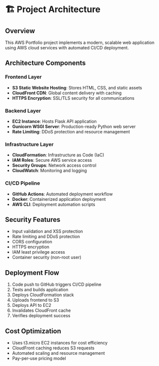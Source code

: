 # 🏗️ Project Architecture

## Overview

This AWS Portfolio project implements a modern, scalable web application using AWS cloud services with automated CI/CD deployment.

## Architecture Components

### Frontend Layer
- **S3 Static Website Hosting**: Stores HTML, CSS, and static assets
- **CloudFront CDN**: Global content delivery with caching
- **HTTPS Encryption**: SSL/TLS security for all communications

### Backend Layer
- **EC2 Instance**: Hosts Flask API application
- **Gunicorn WSGI Server**: Production-ready Python web server
- **Rate Limiting**: DDoS protection and resource management

### Infrastructure Layer
- **CloudFormation**: Infrastructure as Code (IaC)
- **IAM Roles**: Secure AWS service access
- **Security Groups**: Network access control
- **CloudWatch**: Monitoring and logging

### CI/CD Pipeline
- **GitHub Actions**: Automated deployment workflow
- **Docker**: Containerized application deployment
- **AWS CLI**: Deployment automation scripts

## Security Features

- Input validation and XSS protection
- Rate limiting and DDoS protection
- CORS configuration
- HTTPS encryption
- IAM least privilege access
- Container security (non-root user)

## Deployment Flow

1. Code push to GitHub triggers CI/CD pipeline
2. Tests and builds application
3. Deploys CloudFormation stack
4. Uploads frontend to S3
5. Deploys API to EC2
6. Invalidates CloudFront cache
7. Verifies deployment success

## Cost Optimization

- Uses t3.micro EC2 instances for cost efficiency
- CloudFront caching reduces S3 requests
- Automated scaling and resource management
- Pay-per-use pricing model